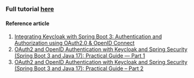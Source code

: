 
### Full tutorial [here](https://reflective-attraction-460.notion.site/SpringBoot-Integration-with-Keycloak-16efbe17ae7480948d22f66a7afcf616)

#### Reference article
1. [Integrating Keycloak with Spring Boot 3: Authentication and Authorization using OAuth2.0 & OpenID Connect](https://levelup.gitconnected.com/integrating-keycloak-with-spring-boot-3-authentication-and-authorization-using-oauth2-0-6d3a2376f672)
2. [OAuth2 and OpenID Authentication with Keycloak and Spring Security (Spring Boot 3 and Java 17): Practical Guide — Part 1](https://medium.com/@adnenehamdouni/oauth2-and-openid-authentication-with-keycloak-and-spring-security-spring-boot-3-and-java-17-58e7521847c9)
3. [OAuth2 and OpenID Authentication with Keycloak and Spring Security (Spring Boot 3 and Java 17): Practical Guide – Part 2](https://medium.com/@adnenehamdouni/impl%C3%A9mentation-de-lauthentification-oauth2-et-openid-avec-keycloak-et-spring-security-un-guide-6b7f64fc8516)
